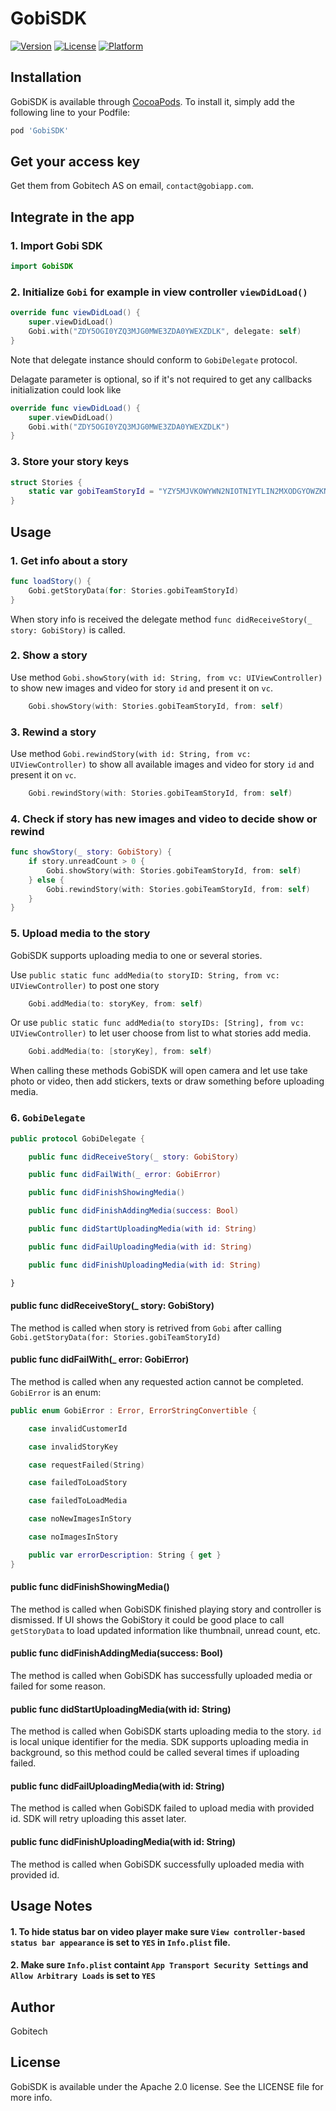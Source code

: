 # GobiSDK

[![Version](https://img.shields.io/cocoapods/v/GobiSDK.svg?style=flat)](https://cocoapods.org/pods/GobiSDK)
[![License](https://img.shields.io/badge/license-Apache%202-blue.svg)](https://cocoapods.org/pods/GobiSDK)
[![Platform](https://img.shields.io/cocoapods/p/GobiSDK.svg?style=flat)](https://cocoapods.org/pods/GobiSDK)

## Installation

GobiSDK is available through [CocoaPods](https://cocoapods.org). To install
it, simply add the following line to your Podfile:

```ruby
pod 'GobiSDK'
```

## Get your access key

Get them from Gobitech AS on email, `contact@gobiapp.com`.

## Integrate in the app

### 1. Import Gobi SDK

```swift
import GobiSDK
```

### 2. Initialize `Gobi` for example in view controller `viewDidLoad()`

```swift
override func viewDidLoad() {
    super.viewDidLoad()
    Gobi.with("ZDY5OGI0YZQ3MJG0MWE3ZDA0YWEXZDLK", delegate: self)
}
```

Note that delegate instance should conform to `GobiDelegate` protocol.

Delagate parameter is optional, so if it's not required to get any callbacks initialization could look like

```swift
override func viewDidLoad() {
    super.viewDidLoad()
    Gobi.with("ZDY5OGI0YZQ3MJG0MWE3ZDA0YWEXZDLK")
}
```

### 3. Store your story keys

```swift
struct Stories {
    static var gobiTeamStoryId = "YZY5MJVKOWYWN2NIOTNIYTLIN2MXODGYOWZKNDU3YWZLNGM4MGUYMJNMMJIWNTG4"
}
```

## Usage
### 1. Get info about a story

```swift
func loadStory() {
    Gobi.getStoryData(for: Stories.gobiTeamStoryId)
}
```

When story info is received the delegate method `func didReceiveStory(_ story: GobiStory)` is called.

### 2. Show a story

Use method `Gobi.showStory(with id: String, from vc: UIViewController)` to show new images and video for story `id` and present it on `vc`.

```swift
    Gobi.showStory(with: Stories.gobiTeamStoryId, from: self)
```

### 3. Rewind a story

Use method `Gobi.rewindStory(with id: String, from vc: UIViewController)` to show all available images and video for story `id` and present it on `vc`.

```swift
    Gobi.rewindStory(with: Stories.gobiTeamStoryId, from: self)
```

### 4. Check if story has new images and video to decide show or rewind

```swift
func showStory(_ story: GobiStory) {
    if story.unreadCount > 0 {
        Gobi.showStory(with: Stories.gobiTeamStoryId, from: self)
    } else {
        Gobi.rewindStory(with: Stories.gobiTeamStoryId, from: self)
    }
}
```
### 5. Upload media to the story

GobiSDK supports uploading media to one or several stories.

Use `public static func addMedia(to storyID: String, from vc: UIViewController)` to post one story 

```swift
    Gobi.addMedia(to: storyKey, from: self)
```

Or use `public static func addMedia(to storyIDs: [String], from vc: UIViewController)` to let user choose from list to what stories add media.

```swift
    Gobi.addMedia(to: [storyKey], from: self)
```

When calling these methods GobiSDK will open camera and let use take photo or video, then add stickers, texts or draw something before uploading media. 

### 6. `GobiDelegate`

```swift
public protocol GobiDelegate {

    public func didReceiveStory(_ story: GobiStory)

    public func didFailWith(_ error: GobiError)

    public func didFinishShowingMedia()

    public func didFinishAddingMedia(success: Bool)

    public func didStartUploadingMedia(with id: String)

    public func didFailUploadingMedia(with id: String)

    public func didFinishUploadingMedia(with id: String)

}
```

#### public func didReceiveStory(_ story: GobiStory)

The method is called when story is retrived from `Gobi` after calling `Gobi.getStoryData(for: Stories.gobiTeamStoryId)`

#### public func didFailWith(_ error: GobiError)

The method is called when any requested action cannot be completed. `GobiError` is an enum:

```swift
public enum GobiError : Error, ErrorStringConvertible {

    case invalidCustomerId

    case invalidStoryKey

    case requestFailed(String)

    case failedToLoadStory

    case failedToLoadMedia

    case noNewImagesInStory

    case noImagesInStory

    public var errorDescription: String { get }
}
```

#### public func didFinishShowingMedia()

The method is called when GobiSDK finished playing story and controller is dismissed. If UI shows the GobiStory it could be good place to call `getStoryData` to load updated information like thumbnail, unread count, etc.

#### public func didFinishAddingMedia(success: Bool)

The method is called when GobiSDK has successfully uploaded media or failed for some reason.

#### public func didStartUploadingMedia(with id: String)

The method is called when GobiSDK starts uploading media to the story. `id` is local unique identifier for the media. SDK supports uploading media in background, so this method could be called several times if uploading failed.

#### public func didFailUploadingMedia(with id: String)

The method is called when GobiSDK failed to upload media with provided id. SDK will retry uploading this asset later.

#### public func didFinishUploadingMedia(with id: String)

The method is called when GobiSDK successfully uploaded media with provided id.

## Usage Notes

#### 1. To hide status bar on video player make sure `View controller-based status bar appearance` is set to `YES` in `Info.plist` file.

#### 2. Make sure `Info.plist` containt `App Transport Security Settings` and `Allow Arbitrary Loads` is set to `YES`

## Author

Gobitech

## License

GobiSDK is available under the Apache 2.0 license. See the LICENSE file for more info.
